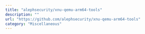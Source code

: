 ```yaml
---
title: "alephsecurity/xnu-qemu-arm64-tools"
description: ""
url: "https://github.com/alephsecurity/xnu-qemu-arm64-tools"
category: "Miscellaneous"
---
```

